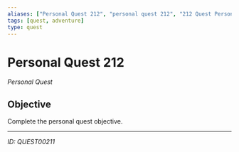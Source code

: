 ```yaml
---
aliases: ["Personal Quest 212", "personal quest 212", "212 Quest Personal"]
tags: [quest, adventure]
type: quest
---
```


# Personal Quest 212

*Personal Quest*

## Objective
Complete the personal quest objective.

---
*ID: QUEST00211*